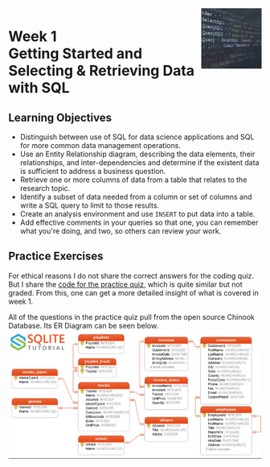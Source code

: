 <a href="../">
  <img src="/img/SQL_for_Data_Science_logo.avif" width="120" align="right">
</a>

# Week 1 <br> Getting Started and Selecting & Retrieving Data with SQL

## Learning Objectives
- Distinguish between use of SQL for data science applications and SQL for more common data management operations.
- Use an Entity Relationship diagram, describing the data elements, their relationships, and inter-dependencies and determine if the existent data is sufficient to address a business question.
- Retrieve one or more columns of data from a table that relates to the research topic.
- Identify a subset of data needed from a column or set of columns and write a SQL query to limit to those results.
- Create an analysis environment and use `INSERT` to put data into a table.
- Add effective comments in your queries so that one, you can remember what you're doing, and two, so others can review your work.

## Practice Exercises

For ethical reasons I do not share the correct answers for the coding quiz. But I share the [code for the practice quiz](./exercise.sql), which is quite similar but not graded. From this, one can get a more detailed insight of what is covered in week 1. 

All of the questions in the practice quiz pull from the open source Chinook Database. Its ER Diagram can be seen below. 
![ER Diagram of the Chinook Database](../img/Chinook%20Database.png)
